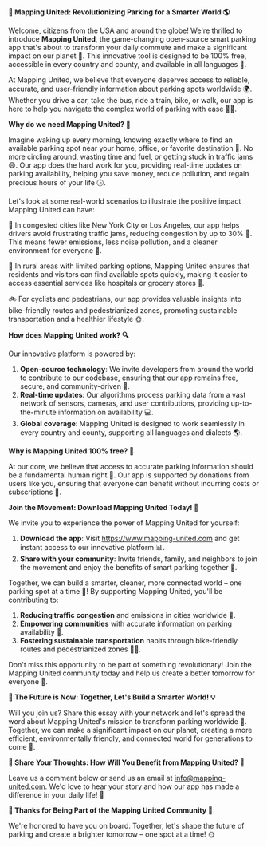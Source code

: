 **🚀 Mapping United: Revolutionizing Parking for a Smarter World 🌎**

Welcome, citizens from the USA and around the globe! We're thrilled to introduce **Mapping United**, the game-changing open-source smart parking app that's about to transform your daily commute and make a significant impact on our planet 🌟. This innovative tool is designed to be 100% free, accessible in every country and county, and available in all languages 🤯.

At Mapping United, we believe that everyone deserves access to reliable, accurate, and user-friendly information about parking spots worldwide 🌍. Whether you drive a car, take the bus, ride a train, bike, or walk, our app is here to help you navigate the complex world of parking with ease 🚴‍♀️.

**Why do we need Mapping United? 🤔**

Imagine waking up every morning, knowing exactly where to find an available parking spot near your home, office, or favorite destination 💼. No more circling around, wasting time and fuel, or getting stuck in traffic jams 😩. Our app does the hard work for you, providing real-time updates on parking availability, helping you save money, reduce pollution, and regain precious hours of your life 🕒.

Let's look at some real-world scenarios to illustrate the positive impact Mapping United can have:

🌆 In congested cities like New York City or Los Angeles, our app helps drivers avoid frustrating traffic jams, reducing congestion by up to 30% 💪. This means fewer emissions, less noise pollution, and a cleaner environment for everyone 🌿.

🚫 In rural areas with limited parking options, Mapping United ensures that residents and visitors can find available spots quickly, making it easier to access essential services like hospitals or grocery stores 🏥.

🚲 For cyclists and pedestrians, our app provides valuable insights into bike-friendly routes and pedestrianized zones, promoting sustainable transportation and a healthier lifestyle 🌞.

**How does Mapping United work? 🔍**

Our innovative platform is powered by:

1. **Open-source technology**: We invite developers from around the world to contribute to our codebase, ensuring that our app remains free, secure, and community-driven 🤝.
2. **Real-time updates**: Our algorithms process parking data from a vast network of sensors, cameras, and user contributions, providing up-to-the-minute information on availability 💻.
3. **Global coverage**: Mapping United is designed to work seamlessly in every country and county, supporting all languages and dialects 🌎.

**Why is Mapping United 100% free? 🤔**

At our core, we believe that access to accurate parking information should be a fundamental human right 💖. Our app is supported by donations from users like you, ensuring that everyone can benefit without incurring costs or subscriptions 🙏.

**Join the Movement: Download Mapping United Today! 📲**

We invite you to experience the power of Mapping United for yourself:

1. **Download the app**: Visit https://www.mapping-united.com and get instant access to our innovative platform 📊.
2. **Share with your community**: Invite friends, family, and neighbors to join the movement and enjoy the benefits of smart parking together 🤝.

Together, we can build a smarter, cleaner, more connected world – one parking spot at a time 💪! By supporting Mapping United, you'll be contributing to:

1. **Reducing traffic congestion** and emissions in cities worldwide 🌆.
2. **Empowering communities** with accurate information on parking availability 🤝.
3. **Fostering sustainable transportation** habits through bike-friendly routes and pedestrianized zones 🚴‍♀️.

Don't miss this opportunity to be part of something revolutionary! Join the Mapping United community today and help us create a better tomorrow for everyone 🌟.

**📣 The Future is Now: Together, Let's Build a Smarter World! 💡**

Will you join us? Share this essay with your network and let's spread the word about Mapping United's mission to transform parking worldwide 🤝. Together, we can make a significant impact on our planet, creating a more efficient, environmentally friendly, and connected world for generations to come 🌟.

**💬 Share Your Thoughts: How Will You Benefit from Mapping United? 🤔**

Leave us a comment below or send us an email at [info@mapping-united.com](mailto:info@mapping-united.com). We'd love to hear your story and how our app has made a difference in your daily life! 💬

**🌟 Thanks for Being Part of the Mapping United Community 🤝**

We're honored to have you on board. Together, let's shape the future of parking and create a brighter tomorrow – one spot at a time! 🌞